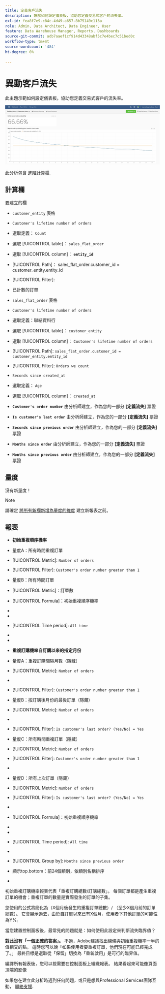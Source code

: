 ```yaml
---
title: 定義客戶流失
description: 瞭解如何設定儀表板，協助您定義交易式客戶的流失率。
exl-id: fea8f7e9-c84c-4d49-a657-8b75140c113a
role: Admin, Data Architect, Data Engineer, User
feature: Data Warehouse Manager, Reports, Dashboards
source-git-commit: adb7aaef1cf914d43348abf5c7e4bec7c51bed0c
workflow-type: tm+mt
source-wordcount: '484'
ht-degree: 0%

---
```


# 異動客戶流失

此主題示範如何設定儀表板，協助您定義交易式客戶的流失率。

![](../../assets/churn-deashboard.png)

此分析包含 [進階計算欄](../data-warehouse-mgr/adv-calc-columns.md).

## 計算欄

要建立的欄

* `customer_entity` 表格
* `Customer's lifetime number of orders`
* 選取定義： `Count`
* 選取 [!UICONTROL table]： `sales_flat_order`
* 選取 [!UICONTROL column]： **`entity_id`**
* [!UICONTROL Path]： sales_flat_order.customer_id = customer_entity.entity_id
* [!UICONTROL Filter]:
* 已計數的訂單

* `sales_flat_order` 表格
* `Customer's lifetime number of orders`
* 選取定義：聯結資料行
* 選取 [!UICONTROL table]： `customer_entity`
* 選取 [!UICONTROL column]： `Customer's lifetime number of orders`
* [!UICONTROL Path]: `sales_flat_order.customer_id = customer_entity.entity_id`
* [!UICONTROL Filter]: `Orders we count`

* `Seconds since created_at`
* 選取定義： `Age`
* 選取 [!UICONTROL column]： `created_at`

* **`Customer's order number`** 由分析師建立，作為您的一部分 **[定義流失]** 票證
* **`Is customer's last order`** 由分析師建立，作為您的一部分 **[定義流失]** 票證
* **`Seconds since previous order`** 由分析師建立，作為您的一部分 **[定義流失]** 票證
* **`Months since order`** 由分析師建立，作為您的一部分 **[定義流失]** 票證
* **`Months since previous order`** 由分析師建立，作為您的一部分 **[定義流失]** 票證

## 量度

沒有新量度！

>[!NOTE]
>
>請確定 [將所有新欄新增為量度的維度](../data-warehouse-mgr/manage-data-dimensions-metrics.md) 建立新報表之前。

## 報表

* **初始重複順序機率**
* 量度A：所有時間重複訂單
* [!UICONTROL Metric]: `Number of orders`
* [!UICONTROL Filter]: `Customer's order number greater than 1`

* 量度B：所有時間訂單
* [!UICONTROL Metric]：訂單數

* [!UICONTROL Formula]：初始重複順序機率
* 
  [！UICONTROL公式]: `A/B`
* 
  [!UICONTROL Format]: `Percent`

* [!UICONTROL Time period]: `All time`
* 
  [!UICONTROL Interval]: `None`
* 
  [!UICONTROL Chart type]: `Scalar`

* **重複訂購機率自訂購以來的指定月份**
* 量度A：重複訂購間隔月數（隱藏）
* [!UICONTROL Metric]: `Number of orders`
* 
  [!UICONTROL Perspective]: `Cumulative`
* [!UICONTROL Filter]: `Customer's order number greater than 1`

* 量度B：按訂購後月份的最後訂單（隱藏）
* [!UICONTROL Metric]: `Number of orders`
* 
  [!UICONTROL Perspective]: `Cumulative`
* [!UICONTROL Filter]: `Is customer's last order? (Yes/No) = Yes`

* 量度C：所有時間重複訂單（隱藏）
* [!UICONTROL Metric]: `Number of orders`
* [!UICONTROL Filter]: `Customer's order number greater than 1`

* 
  [！UICONTROL分組依據]: `Independent`

* 量度D：所有上次訂單（隱藏）
* [!UICONTROL Metric]: `Number of orders`
* [!UICONTROL Filter]: `Is customer's last order? (Yes/No) = Yes`

* 
  [！UICONTROL分組依據]: `Independent`

* [!UICONTROL Formula]：初始重複順序機率
* 
  [！UICONTROL公式]: `(C-A)/(C+D-A-B)`
* 
  [!UICONTROL Format]: `Percent`

* [!UICONTROL Time period]: `All time`
* 
  [!UICONTROL Interval]: `None`
* [!UICONTROL Group by]: `Months since previous order`
* 顯示top.bottom：前24個類別，依類別名稱排序

* 
  [!UICONTROL Chart type]: `Line`

初始重複訂購機率報表代表「重複訂購總數/訂購總數」。 每個訂單都是產生重複訂單的機會；重複訂單的數量是實際發生的訂單的子集。

您使用的公式將簡化為（X個月後發生的重複訂單總數）/ （至少X個月前的訂單總數）。 它會顯示過去，由於自訂單以來已有X個月，使用者下其他訂單的可能性為Y%。

當您建置控制面板後，最常見的問題就是：如何使用此設定來判斷流失臨界值？

**對此沒有「一個正確的答案」。** 不過，Adobe建議找出線條與初始重複機率一半的值相交的點。 這時您可以說「如果使用者要重複訂單，他們現在可能已經完成了。」 最終目標是選取從「保留」切換為「重新啟用」是可行的臨界值。

編譯所有報表後，您可以視需要在控制面板上組織報表。 結果看起來可能像頁面頂端的影像

如果您在建立此分析時遇到任何問題，或只是想與Professional Services團隊互動， [聯絡支援](https://experienceleague.adobe.com/docs/commerce-knowledge-base/kb/troubleshooting/miscellaneous/mbi-service-policies.html).
